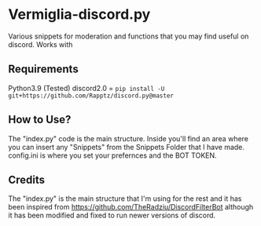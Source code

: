 # Vermiglia-discord.py
Various snippets for moderation and functions that you may find useful on discord. Works with 

## Requirements
Python3.9 (Tested)
discord2.0 = ``` pip install -U git+https://github.com/Rapptz/discord.py@master ```


## How to Use?
The "index.py" code is the main structure. Inside you'll find an area where you can insert any "Snippets" from the Snippets Folder that I have made. 
config.ini is where you set your prefernces and the BOT TOKEN.


## Credits
The "index.py" is the main structure that I'm using for the rest and it has been inspired from https://github.com/TheRadziu/DiscordFilterBot although it has been modified and fixed to run newer versions of discord.
